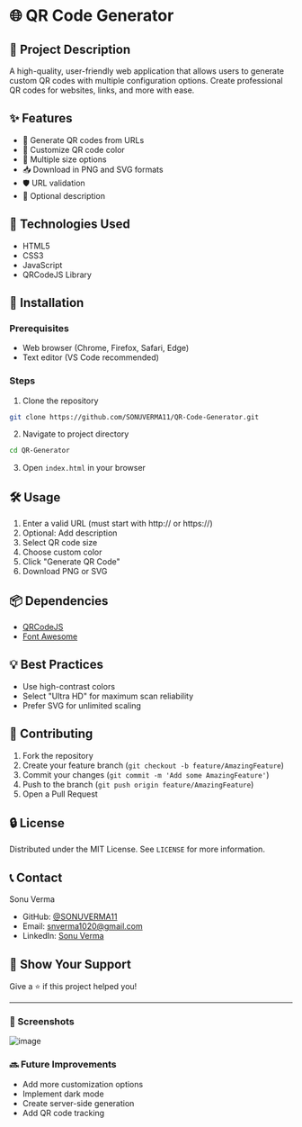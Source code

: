 # 🌐 QR Code Generator

## 📝 Project Description
A high-quality, user-friendly web application that allows users to generate custom QR codes with multiple configuration options. Create professional QR codes for websites, links, and more with ease.

## ✨ Features
- 🔗 Generate QR codes from URLs
- 🎨 Customize QR code color
- 📏 Multiple size options
- 📥 Download in PNG and SVG formats
- 🛡️ URL validation
- 📝 Optional description

## 🚀 Technologies Used
- HTML5
- CSS3
- JavaScript
- QRCodeJS Library

## 🔧 Installation

### Prerequisites
- Web browser (Chrome, Firefox, Safari, Edge)
- Text editor (VS Code recommended)

### Steps
1. Clone the repository
```bash
git clone https://github.com/SONUVERMA11/QR-Code-Generator.git
```

2. Navigate to project directory
```bash
cd QR-Generator
```

3. Open `index.html` in your browser

## 🛠️ Usage

1. Enter a valid URL (must start with http:// or https://)
2. Optional: Add description
3. Select QR code size
4. Choose custom color
5. Click "Generate QR Code"
6. Download PNG or SVG

## 📦 Dependencies
- [QRCodeJS](https://github.com/davidshimjs/qrcodejs)
- [Font Awesome](https://fontawesome.com/)

## 💡 Best Practices
- Use high-contrast colors
- Select "Ultra HD" for maximum scan reliability
- Prefer SVG for unlimited scaling

## 🤝 Contributing
1. Fork the repository
2. Create your feature branch (`git checkout -b feature/AmazingFeature`)
3. Commit your changes (`git commit -m 'Add some AmazingFeature'`)
4. Push to the branch (`git push origin feature/AmazingFeature`)
5. Open a Pull Request

## 🔒 License
Distributed under the MIT License. See `LICENSE` for more information.

## 📞 Contact
Sonu Verma
- GitHub: [@SONUVERMA11](https://github.com/SONUVERMA11)
- Email: snverma1020@gmail.com
- LinkedIn: [Sonu Verma](https://www.linkedin.com/in/sonu-verma-16247a276/)

## 🌟 Show Your Support
Give a ⭐️ if this project helped you!

---

### 📸 Screenshots
![image](https://github.com/user-attachments/assets/3422b865-1f15-40c6-bceb-fed99a1e69ba)


### 🔜 Future Improvements
- Add more customization options
- Implement dark mode
- Create server-side generation
- Add QR code tracking


